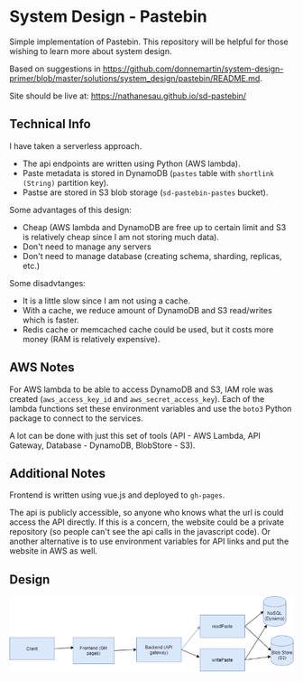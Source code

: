 # System Design - Pastebin

Simple implementation of Pastebin. This repository will be helpful for those wishing to learn more about system design.

Based on suggestions in https://github.com/donnemartin/system-design-primer/blob/master/solutions/system_design/pastebin/README.md.

Site should be live at: https://nathanesau.github.io/sd-pastebin/

## Technical Info 

I have taken a serverless approach.

* The api endpoints are written using Python (AWS lambda).
* Paste metadata is stored in DynamoDB (``pastes`` table with ``shortlink (String)`` partition key).
* Pastse are stored in S3 blob storage (``sd-pastebin-pastes`` bucket).

Some advantages of this design:

* Cheap (AWS lambda and DynamoDB are free up to certain limit and S3 is relatively cheap since I am not storing much data).
* Don't need to manage any servers
* Don't need to manage database (creating schema, sharding, replicas, etc.)

Some disadvtanges:

* It is a little slow since I am not using a cache.
* With a cache, we reduce amount of DynamoDB and S3 read/writes which is faster.
* Redis cache or memcached cache could be used, but it costs more money (RAM is relatively expensive).

## AWS Notes

For AWS lambda to be able to access DynamoDB and S3, IAM role was created (``aws_access_key_id`` and ``aws_secret_access_key``). Each of the lambda functions set these environment variables and use the ``boto3`` Python package to connect to the services.

A lot can be done with just this set of tools (API - AWS Lambda, API Gateway, Database - DynamoDB, BlobStore - S3).

## Additional Notes

Frontend is written using vue.js and deployed to ``gh-pages``.

The api is publicly accessible, so anyone who knows what the url is could access the API directly. If this is a concern, the website could be a private repository (so people can't see the api calls in the javascript code). Or another alternative is to use environment variables for API links and put the website in AWS as well.

## Design

![](basic_design.png)
